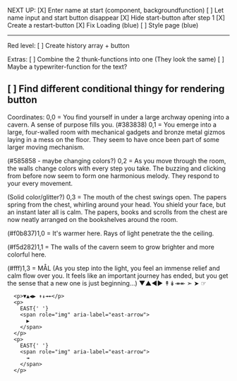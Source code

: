 
NEXT UP:
[X] Enter name at start (component, backgroundfunction)
[ ] Let name input and start button disappear
[X] Hide start-button after step 1
[X] Create a restart-button
[X] Fix Loading (blue)
[ ] Style page (blue)

---

Red level:
[ ] Create history array + button


Extras:
[ ] Combine the 2 thunk-functions into one (They look the same)
[ ] Maybe a typewriter-function for the text?

[ ] Find different conditional thingy for rendering button
----------------------------------------------------------------

Coordinates:
0,0 = You find yourself in under a large archway opening into a cavern. A sense of purpose fills you.
(#383838) 0,1 = You emerge into a large, four-walled room with mechanical gadgets and bronze metal gizmos laying in a mess on the floor. They seem to have once been part of some larger moving mechanism.

(#585858 - maybe changing colors?) 0,2 = As you move through the room, the walls change colors with every step you take. The buzzing and clicking from before now seem to form one harmonious melody. They respond to your every movement.

(Solid color/glitter?) 0,3 = The mouth of the chest swings open. The papers spring from the chest, whirling around your head. You shield your face, but an instant later all is calm. The papers, books and scrolls from the chest are now neatly arranged on the bookshelves around the room.

(#f0b837)1,0 = It's warmer here. Rays of light penetrate the the ceiling.

(#f5d282)1,1 = The walls of the cavern seem to grow brighter and more colorful here.

(#fff)1,3 = MÅL (As you step into the light, you feel an immense relief and calm flow over you. It feels like an important journey has ended, but you get the sense that a new one is just beginning...)
▼▲◀▶
↟↡↠↞
➣
➤
☞


      <p>▼▲◀▶ ↟↡↠↞</p>
      <p>
        EAST{' '}
        <span role="img" aria-label="east-arrow">
          ▶
        </span>
      </p>
      <p>
        EAST{' '}
        <span role="img" aria-label="east-arrow">
          ↠
        </span>
      </p>